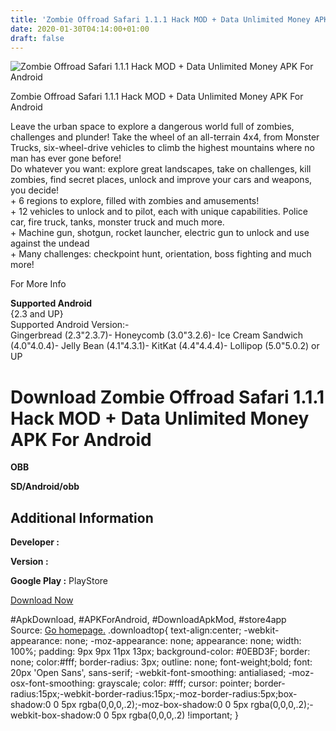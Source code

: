 ```yaml
---
title: 'Zombie Offroad Safari 1.1.1 Hack MOD + Data Unlimited Money APK For Android'
date: 2020-01-30T04:14:00+01:00
draft: false
---
```


![Zombie Offroad Safari 1.1.1 Hack MOD + Data Unlimited Money APK For Android](https://i0.wp.com/apkhome.net/wp-content/uploads/2017/06/Zombie-Offroad-Safari-1.1.1.png "Zombie Offroad Safari 1.1.1 Hack MOD + Data Unlimited Money APK For Android")

  

Zombie Offroad Safari 1.1.1 Hack MOD + Data Unlimited Money APK For Android

Leave the urban space to explore a dangerous world full of zombies, challenges and plunder! Take the wheel of an all-terrain 4x4, from Monster Trucks, six-wheel-drive vehicles to climb the highest mountains where no man has ever gone before!  
Do whatever you want: explore great landscapes, take on challenges, kill zombies, find secret places, unlock and improve your cars and weapons, you decide!  
\+ 6 regions to explore, filled with zombies and amusements!  
\+ 12 vehicles to unlock and to pilot, each with unique capabilities. Police car, fire truck, tanks, monster truck and much more.  
\+ Machine gun, shotgun, rocket launcher, electric gun to unlock and use against the undead  
\+ Many challenges: checkpoint hunt, orientation, boss fighting and much more!

For More Info

**Supported Android**  
{2.3 and UP}  
Supported Android Version:-  
Gingerbread (2.3"2.3.7)- Honeycomb (3.0"3.2.6)- Ice Cream Sandwich (4.0"4.0.4)- Jelly Bean (4.1"4.3.1)- KitKat (4.4"4.4.4)- Lollipop (5.0"5.0.2) or UP

Download Zombie Offroad Safari 1.1.1 Hack MOD + Data Unlimited Money APK For Android
====================================================================================

**OBB**

**SD/Android/obb**

Additional Information
----------------------

**Developer :**

**Version :**

**Google Play :** PlayStore

  

[Download Now](https://store4app.co/post/zombie-offroad-safari-1-1-1-hack-mod-data-unlimited-money-apk-for-android_1573671250)

  
#ApkDownload, #APKForAndroid, #DownloadApkMod, #store4app  
Source: [Go homepage.](https://store4app.co/post/zombie-offroad-safari-1-1-1-hack-mod-data-unlimited-money-apk-for-android_1573671250) .downloadtop{ text-align:center; -webkit-appearance: none; -moz-appearance: none; appearance: none; width: 100%; padding: 9px 9px 11px 13px; background-color: #0EBD3F; border: none; color:#fff; border-radius: 3px; outline: none; font-weight;bold; font: 20px 'Open Sans', sans-serif; -webkit-font-smoothing: antialiased; -moz-osx-font-smoothing: grayscale; color: #fff; cursor: pointer; border-radius:15px;-webkit-border-radius:15px;-moz-border-radius:5px;box-shadow:0 0 5px rgba(0,0,0,.2);-moz-box-shadow:0 0 5px rgba(0,0,0,.2);-webkit-box-shadow:0 0 5px rgba(0,0,0,.2) !important; }